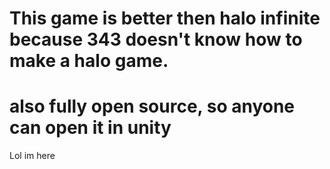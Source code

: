 # This game is better then halo infinite because 343 doesn't know how to make a halo game.
# also fully open source, so anyone can open it in unity
Lol im here
